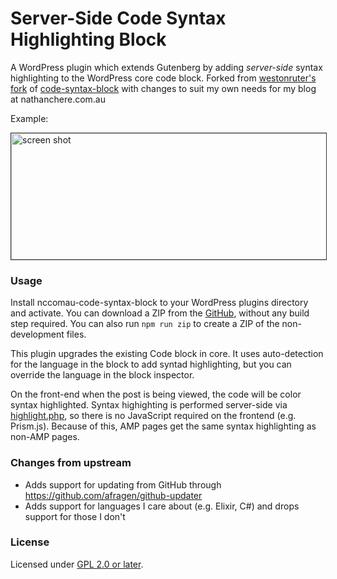 # Server-Side Code Syntax Highlighting Block

A WordPress plugin which extends Gutenberg by adding *server-side* syntax highlighting to the WordPress core code block. Forked from [westonruter's fork](https://github.com/westonruter/code-syntax-block) of [code-syntax-block](https://github.com/mkaz/code-syntax-block) with changes to suit my own needs for my blog at nathanchere.com.au

Example:

<img src="screenshot.png" title="Screenshot example in use" alt="screen shot" width="554" height="202" style="border:1px solid #333">

### Usage

Install nccomau-code-syntax-block to your WordPress plugins directory and activate. You can download a ZIP from the [GitHub](https://github.com/nathanchere/nccomau-code-syntax-block), without any build step required. You can also run `npm run zip` to create a ZIP of the non-development files.

This plugin upgrades the existing Code block in core. It uses auto-detection for the language in the block to add syntad highlighting, but you can override the language in the block inspector.

On the front-end when the post is being viewed, the code will be color syntax highlighted. Syntax highighting is performed server-side via [highlight.php](https://github.com/scrivo/highlight.php), so there is no JavaScript required on the frontend (e.g. Prism.js). Because of this, AMP pages get the same syntax highlighting as non-AMP pages. 

### Changes from upstream

* Adds support for updating from GitHub through https://github.com/afragen/github-updater
* Adds support for languages I care about (e.g. Elixir, C#) and drops support for those I don't

### License

Licensed under [GPL 2.0 or later](https://opensource.org/licenses/GPL-2.0).
